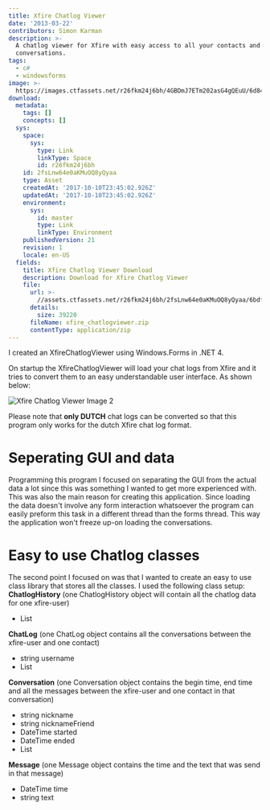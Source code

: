 ```yaml
---
title: Xfire Chatlog Viewer
date: '2013-03-22'
contributors: Simon Karman
description: >-
  A chatlog viewer for Xfire with easy access to all your contacts and your
  conversations.
tags:
  - c#
  - windowsforms
image: >-
  https://images.ctfassets.net/r26fkm24j6bh/4GBDmJ7ETm202asG4gQEuU/6d846f606e56c4a55f25678c77f88985/xfirechatlogviewer.png
download:
  metadata:
    tags: []
    concepts: []
  sys:
    space:
      sys:
        type: Link
        linkType: Space
        id: r26fkm24j6bh
    id: 2fsLnw64e0aKMuOQ8yQyaa
    type: Asset
    createdAt: '2017-10-10T23:45:02.926Z'
    updatedAt: '2017-10-10T23:45:02.926Z'
    environment:
      sys:
        id: master
        type: Link
        linkType: Environment
    publishedVersion: 21
    revision: 1
    locale: en-US
  fields:
    title: Xfire Chatlog Viewer Download
    description: Download for Xfire Chatlog Viewer
    file:
      url: >-
        //assets.ctfassets.net/r26fkm24j6bh/2fsLnw64e0aKMuOQ8yQyaa/6bdf1ccdca3b98baa75231c033d6f90b/xfire_chatlogviewer.zip
      details:
        size: 39220
      fileName: xfire_chatlogviewer.zip
      contentType: application/zip
---
```


I created an XfireChatlogViewer using Windows.Forms in .NET 4. 

On startup the XfireChatlogViewer will load your chat logs from Xfire and it tries to convert them to an easy understandable user interface. As shown below:

![Xfire Chatlog Viewer Image 2](//images.contentful.com/r26fkm24j6bh/13CYflLBcQeaqqou8gse8w/dc077de4aa74e02854a695047d8d1a3b/viewer.png)

Please note that __only DUTCH__ chat logs can be converted so that this program only works for the dutch Xfire chat log format.

# Seperating GUI and data
Programming this program I focused on separating the GUI from the actual data a lot since this was something I wanted to get more experienced with. This was also the main reason for creating this application.
Since loading the data doesn't involve any form interaction whatsoever the program can easily preform this task in a different thread than the forms thread. This way the application won't freeze up-on loading the conversations.

# Easy to use Chatlog classes
The second point I focused on was that I wanted to create an easy to use class library that stores all the classes.
I used the following class setup:
__ChatlogHistory__ (one ChatlogHistory object will contain all the chatlog data for one xfire-user)
- List<ChatLog>

__ChatLog__ (one ChatLog object contains all the conversations between the xfire-user and one contact)
- string username
- List<Conversation>

__Conversation__ (one Conversation object contains the begin time, end time and all the messages between the xfire-user and one contact in that conversation)
- string nickname
- string nicknameFriend
- DateTime started
- DateTime ended
- List<Message>

__Message__ (one Message object contains the time and the text that was send in that message)
- DateTime time
- string text
